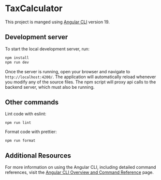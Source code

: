 # TaxCalculator

This project is manged using [Angular CLI](https://github.com/angular/angular-cli) version 19.

## Development server

To start the local development server, run:

```bash
npm install
npm run dev 
```

Once the server is running, open your browser and navigate to `http://localhost:4200/`. The application will automatically reload whenever you modify any of the source files. The npm script will proxy api calls to the backend server, which must also be running.

## Other commands
Lint code with eslint:
```
npm run lint
```

Format code with prettier:
```
npm run format
```

## Additional Resources

For more information on using the Angular CLI, including detailed command references, visit the [Angular CLI Overview and Command Reference](https://angular.dev/tools/cli) page.
